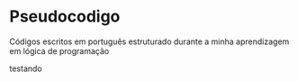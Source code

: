 # Pseudocodigo
Códigos escritos em português estruturado durante a minha aprendizagem em lógica de programação


testando
